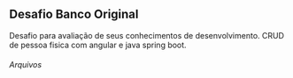 ## Desafio Banco Original

Desafio para avaliação de seus conhecimentos de desenvolvimento. CRUD de pessoa fisica com angular e java spring boot. 

###### Arquivos
